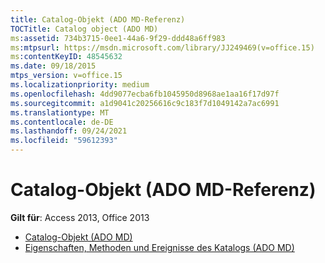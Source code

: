 ```yaml
---
title: Catalog-Objekt (ADO MD-Referenz)
TOCTitle: Catalog object (ADO MD)
ms:assetid: 734b3715-0ee1-44a6-9f29-ddd48a6ff983
ms:mtpsurl: https://msdn.microsoft.com/library/JJ249469(v=office.15)
ms:contentKeyID: 48545632
ms.date: 09/18/2015
mtps_version: v=office.15
ms.localizationpriority: medium
ms.openlocfilehash: 4dd9077ecba6fb1045950d8968ae1aa16f17d97f
ms.sourcegitcommit: a1d9041c20256616c9c183f7d1049142a7ac6991
ms.translationtype: MT
ms.contentlocale: de-DE
ms.lasthandoff: 09/24/2021
ms.locfileid: "59612393"
---
```

# <a name="catalog-object-ado-md-reference"></a>Catalog-Objekt (ADO MD-Referenz)

**Gilt für**: Access 2013, Office 2013

- [Catalog-Objekt (ADO MD)](catalog-object-ado-md.md)
- [Eigenschaften, Methoden und Ereignisse des Katalogs (ADO MD)](catalog-properties-methods-and-events-ado-md.md)

